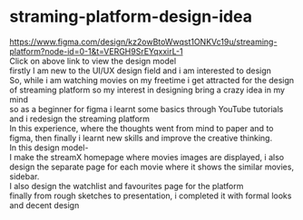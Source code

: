 # straming-platform-design-idea
https://www.figma.com/design/kz2owBtoWwqst1ONKVc19u/streaming-platform?node-id=0-1&t=VERGH9SrEYqxxirL-1   </br>
Click on above link to view the design model</br>
firstly I am new to the UI/UX design field and i am interested to design</br>
So, while i am watching movies on my freetime i get attracted for the design of streaming platform so my interest in designing bring a crazy idea in my mind</br>
so as a beginner for figma i learnt some basics through YouTube tutorials and i redesign the streaming platform</br>
In this experience, where the thoughts went from mind to paper and  to figma, then finally i learnt new skills and improve the creative thinking.</br>
In this design model- </br>
I  make the streamX homepage where movies images are displayed, i also design the separate page for each movie where it shows the similar movies, sidebar. </br>
I also design the watchlist and favourites page for the platform</br>
finally from rough sketches to presentation, i completed it with formal looks and decent design 



